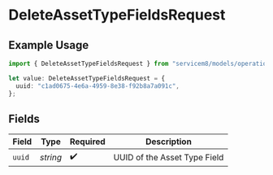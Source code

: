 # DeleteAssetTypeFieldsRequest

## Example Usage

```typescript
import { DeleteAssetTypeFieldsRequest } from "servicem8/models/operations";

let value: DeleteAssetTypeFieldsRequest = {
  uuid: "c1ad0675-4e6a-4959-8e38-f92b8a7a091c",
};
```

## Fields

| Field                        | Type                         | Required                     | Description                  |
| ---------------------------- | ---------------------------- | ---------------------------- | ---------------------------- |
| `uuid`                       | *string*                     | :heavy_check_mark:           | UUID of the Asset Type Field |